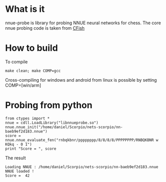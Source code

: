 # What is it

nnue-probe is library for probing NNUE neural networks for chess.
The core nnue probing code is taken from [CFish](https://github.com/syzygy1/Cfish)

# How to build

To compile

    make clean; make COMP=gcc 

Cross-compiling for windows and android from linux is possible by setting COMP=[win/arm]

# Probing from python

	from ctypes import *
	nnue = cdll.LoadLibrary("libnnueprobe.so")
	nnue.nnue_init("/home/daniel/Scorpio/nets-scorpio/nn-baeb9ef2d183.nnue")
	score = nnue.nnue_evaluate_fen("rnbqkbnr/pppppppp/8/8/8/8/PPPPPPPP/RNBQKBNR w KQkq - 0 1")
	print "Score = ", score

The result

	Loading NNUE : /home/daniel/Scorpio/nets-scorpio/nn-baeb9ef2d183.nnue
	NNUE loaded !
	Score =  42

